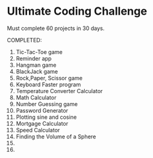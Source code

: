 # Ultimate Coding Challenge 
Must complete 60 projects in 30 days.

COMPLETED: 

1. Tic-Tac-Toe game
2. Reminder app
3. Hangman game
4. BlackJack game
5. Rock,Paper, Scissor game
6. Keyboard Faster program
7. Temperature Converter Calculator
8. Math Calculator 
9. Number Guessing game
10. Password Generator
11. Plotting sine and cosine
12. Mortgage Calculator
13. Speed Calculator 
14. Finding the Volume of a Sphere
15.
16.

